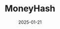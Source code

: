 ---  
layout: startup_page  
title: "MoneyHash"  
id: "moneyhash.io"  
permalink: "/moneyhashmoneyhash.io01212025/"  
website: "https://moneyhash.io/"  
funding_round: "Pre Series A"  
funding_amount: "$5.2M"  
investors: "Flourish Ventures, Vision Ventures, Arab Bank Venture Capital, Emurgo Kepple Ventures, Jason Gardner, COTU, RZM Capital, Tom Preston-Werner"  
about: "MoneyHash is a payment orchestration platform designed for emerging markets, focusing on simplifying complex payment processes for merchants. It offers a unified API, customizable checkout, and sophisticated transaction routing to improve payment performance and reduce costs. The platform aims to help businesses in emerging markets turn payments from a liability into a strategic advantage."  
markets: "Fintech, Payments, Africa, MENA, Open Payments, Financial Infrastructure, Orchestration, APIs, Checkout, Wallets, and Subscriptions"  
hq: "San Francisco, California, United States"  
founded_year: "2021"  
linkedin: "https://www.linkedin.com/company/moneyhash"  
twitter: "https://twitter.com/MoneyHash_"  
instagram: ""  
facebook: ""  
crunchbase: "https://www.crunchbase.com/organization/moneyhash"  
pitchbook: "https://pitchbook.com/profiles/company/467268-31"  

date_display: "21-Jan-2025"  
date: "2025-01-21"

# SEO Optimization  
meta_title: "MoneyHash - Pre Series A Funding ($5.2M)"  
meta_description: "MoneyHash, MoneyHash is a payment orchestration platform designed for emerging markets, focusing on simplifying complex payment processes for merchants. It offer..."  
meta_keywords: "MoneyHash, Fintech, Payments, Africa, MENA, Open Payments, Financial Infrastructure, Orchestration, APIs, Checkout, Wallets, and Subscriptions, Pre Series A funding"  
canonical_url: "https://startup.projectstartups.com/moneyhashmoneyhash.io01212025/"  
---